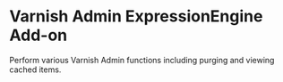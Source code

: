 Varnish Admin ExpressionEngine Add-on
===============

Perform various Varnish Admin functions including purging and viewing cached items.
